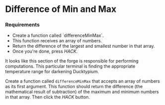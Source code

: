 # Difference of Min and Max

<div class="aside">
<h3>Requirements</h3>
<ul>
  <li>Create a function called `differenceMinMax`.</li>
  <li>This function receives an array of numbers.</li>
  <li>Return the difference of the largest and smallest number in that array.</li>
  <li>Once you're done, press <em>HACK</em>.</li>
</ul>
</div>

It looks like this section of the forge is responsible for performing computations. This particular terminal is finding the appropriate temperature range for darkening Ducktypium.

Create a function called `differenceMinMax` that accepts an array of numbers as its first argument. This function should return the difference (the mathematical result of subtraction) of the maximum and minimum numbers in that array. Then click the _HACK_ button.
